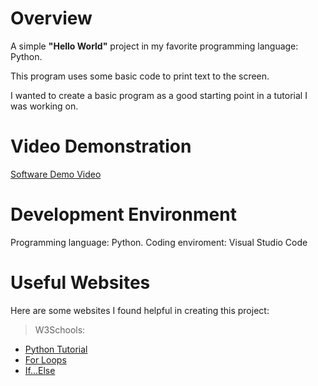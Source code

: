 # Overview

A simple **"Hello World"** project in my favorite programming language: Python.

This program uses some basic code to print text to the screen.

I wanted to create a basic program as a good starting point in a tutorial I was working on.

# Video Demonstration

[Software Demo Video](http://youtube.link.goes.here)

# Development Environment

Programming language: Python.
Coding enviroment: Visual Studio Code

# Useful Websites

Here are some websites I found helpful in creating this project:

> W3Schools:

- [Python Tutorial](https://www.w3schools.com/python/default.asp)
- [For Loops](https://www.w3schools.com/python/python_for_loops.asp)
- [If...Else](https://www.w3schools.com/python/python_conditions.asp)
